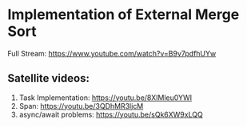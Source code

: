 # Implementation of External Merge Sort
Full Stream: https://www.youtube.com/watch?v=B9v7pdfhUYw
## Satellite videos:
1. Task Implementation: https://youtu.be/8XIMleu0YWI
1. Span: https://youtu.be/3QDhMR3ljcM
1. async/await problems: https://youtu.be/sQk6XW9xLQQ

